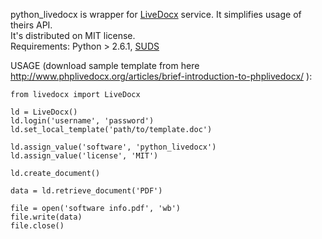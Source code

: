 python_livedocx is wrapper for [LiveDocx](http://livedocx.com) service. It simplifies usage of theirs API.  
It's distributed on MIT license.  
Requirements: Python > 2.6.1, [SUDS](https://fedorahosted.org/suds/)  

USAGE (download sample template from here http://www.phplivedocx.org/articles/brief-introduction-to-phplivedocx/ ):

    from livedocx import LiveDocx

    ld = LiveDocx()
    ld.login('username', 'password')
    ld.set_local_template('path/to/template.doc')

    ld.assign_value('software', 'python_livedocx')
    ld.assign_value('license', 'MIT')

    ld.create_document()

    data = ld.retrieve_document('PDF')

    file = open('software info.pdf', 'wb')
    file.write(data)
    file.close()